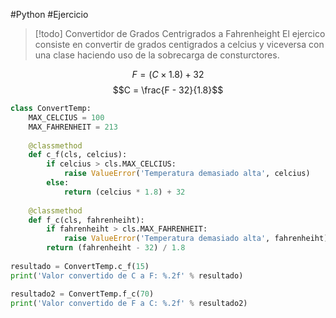 #Python #Ejercicio 


> [!todo] Convertidor de Grados Centrigrados a Fahrenheight
> El ejercico consiste en convertir de grados centigrados a celcius y viceversa con una clase haciendo uso de la sobrecarga de consturctores.

$$F = (C \times{1.8})+32$$
$$C = \frac{F - 32}{1.8}$$

```python
class ConvertTemp:
	MAX_CELCIUS = 100
	MAX_FAHRENHEIT = 213
	
	@classmethod
	def c_f(cls, celcius):
		if celcius > cls.MAX_CELCIUS:
			raise ValueError('Temperatura demasiado alta', celcius)
		else:
			return (celcius * 1.8) + 32
	
	@classmethod
	def f_c(cls, fahrenheiht):
		if fahrenheiht > cls.MAX_FAHRENHEIT:
			raise ValueError('Temperatura demasiado alta', fahrenheiht)
		return (fahrenheiht - 32) / 1.8
	
resultado = ConvertTemp.c_f(15)
print('Valor convertido de C a F: %.2f' % resultado)

resultado2 = ConvertTemp.f_c(70)
print('Valor convertido de F a C: %.2f' % resultado2)
```